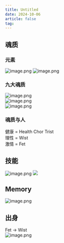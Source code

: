 ```yaml
---
title: Untitled
date: 2024-10-06
article: false
tag:
---
```


## 魂质
### 元素
![image.png](https://oss.naglfar28.com/naglfar28/202410080053354.png)
![image.png](https://oss.naglfar28.com/naglfar28/202410080054690.png)



### 九大魂质
![image.png](https://oss.naglfar28.com/naglfar28/202410062054214.png)  
![image.png](https://oss.naglfar28.com/naglfar28/202410062054419.png)  
![image.png](https://oss.naglfar28.com/naglfar28/202410062111301.png)

### 魂质与人
健康 = Health Chor Trist  
理性 = Wist  
激情 = Fet

## 技能
![image.png](https://oss.naglfar28.com/naglfar28/202410062114199.png)
![](https://oss.naglfar28.com/naglfar28/202410080052258.png)

## Memory
![image.png](https://oss.naglfar28.com/naglfar28/202410080055366.png)


## 出身
Fet -> Wist  
![image.png](https://oss.naglfar28.com/naglfar28/202410062109464.png)

